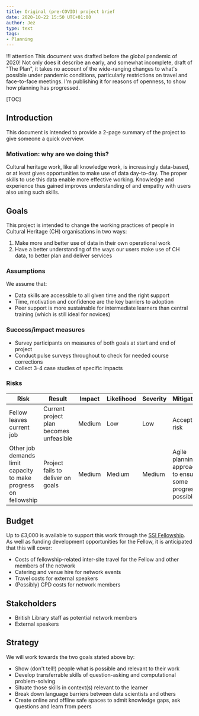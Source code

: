 ```yaml
---
title: Original (pre-COVID) project brief
date: 2020-10-22 15:50 UTC+01:00
author: Jez
type: text
tags:
- Planning
---
```


!!! attention
    This document was drafted before the global pandemic of 2020! Not only does it describe an early, and somewhat incomplete, draft of "The Plan", it takes no account of the wide-ranging changes to what's possible under pandemic conditions, particularly restrictions on travel and face-to-face meetings. I'm publishing it for reasons of openness, to show how planning has progressed.

[TOC]

## Introduction

This document is intended to provide a 2-page summary of the project to give someone a quick overview.

### Motivation: why are we doing this?

Cultural heritage work, like all knowledge work, is increasingly data-based, or at least gives opportunities to make use of data day-to-day. The proper skills to use this data enable more effective working. Knowledge and experience thus gained improves understanding of and empathy with users also using such skills.

## Goals

This project is intended to change the working practices of people in Cultural Heritage (CH) organisations in two ways:

1.  Make more and better use of data in their own operational work
2.  Have a better understanding of the ways our users make use of CH data, to better plan and deliver services

### Assumptions

We assume that:

- Data skills are accessible to all given time and the right support
- Time, motivation and confidence are the key barriers to adoption
- Peer support is more sustainable for intermediate learners than central training (which is still ideal for novices)

### Success/impact measures

- Survey participants on measures of both goals at start and end of project
- Conduct pulse surveys throughout to check for needed course corrections
- Collect 3-4 case studies of specific impacts

### Risks

<table class="table table-hover table-striped">
  <thead class="thead-dark">
    <tr>
      <th>Risk</th>
      <th>Result</th>
      <th>Impact</th>
      <th>Likelihood</th>
      <th>Severity</th>
      <th>Mitigation</th>
    </tr>
  </thead>
  <tbody>
    <tr>
      <td>Fellow leaves current job</td>
      <td>Current project plan becomes unfeasible</td>
      <td>Medium</td>
      <td>Low</td>
      <td>Low</td>
      <td>Accept risk</td>
    </tr>
    <tr>
      <td>Other job demands limit capacity to make progress on fellowship</td>
      <td>Project fails to deliver on goals</td>
      <td>Medium</td>
      <td>Medium</td>
      <td>Medium</td>
      <td>Agile planning approach to ensure some progress possible</td>
    </tr>
    <tr>
  </tbody>
</table>

## Budget

Up to £3,000 is available to support this work through the [SSI Fellowship](https://www.software.ac.uk/programmes-and-events/fellowship-programme). As well as funding development opportunities for the Fellow, it is anticipated that this will cover:

- Costs of fellowship-related inter-site travel for the Fellow and other members of the network
- Catering and venue hire for network events
- Travel costs for external speakers
- (Possibly) CPD costs for network members

## Stakeholders

- British Library staff as potential network members
- External speakers

## Strategy

We will work towards the two goals stated above by:

- Show (don't tell!) people what is possible and relevant to their work
- Develop transferrable skills of question-asking and computational problem-solving
- Situate those skills in context(s) relevant to the learner
- Break down language barriers between data scientists and others
- Create online and offline safe spaces to admit knowledge gaps, ask questions and learn from peers
